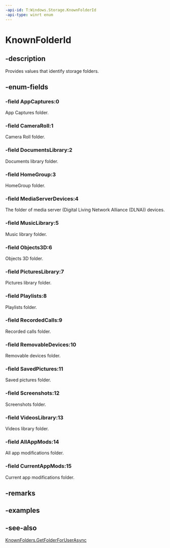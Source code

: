 ```yaml
---
-api-id: T:Windows.Storage.KnownFolderId
-api-type: winrt enum
---
```


<!-- Enumeration syntax
public enum Windows.Storage.KnownFolderId : int
-->

# KnownFolderId

## -description
Provides values that identify storage folders.

## -enum-fields
### -field AppCaptures:0
App Captures folder.

### -field CameraRoll:1
Camera Roll folder.

### -field DocumentsLibrary:2
Documents library folder.

### -field HomeGroup:3
HomeGroup folder.

### -field MediaServerDevices:4
The folder of media server (Digital Living Network Alliance (DLNA)) devices.

### -field MusicLibrary:5
Music library folder.

### -field Objects3D:6
Objects 3D folder.

### -field PicturesLibrary:7
Pictures library folder.

### -field Playlists:8
Playlists folder.

### -field RecordedCalls:9
Recorded calls folder.

### -field RemovableDevices:10
Removable devices folder.

### -field SavedPictures:11
Saved pictures folder.

### -field Screenshots:12
Screenshots folder.

### -field VideosLibrary:13
Videos library folder.

### -field AllAppMods:14
All app modifications folder.

### -field CurrentAppMods:15
Current app modifications folder.

## -remarks

## -examples

## -see-also
[KnownFolders.GetFolderForUserAsync](knownfolders_getfolderforuserasync_705109113.md)

